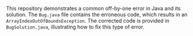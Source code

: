 This repository demonstrates a common off-by-one error in Java and its solution. The `Bug.java` file contains the erroneous code, which results in an `ArrayIndexOutOfBoundsException`. The corrected code is provided in `BugSolution.java`, illustrating how to fix this type of error.
